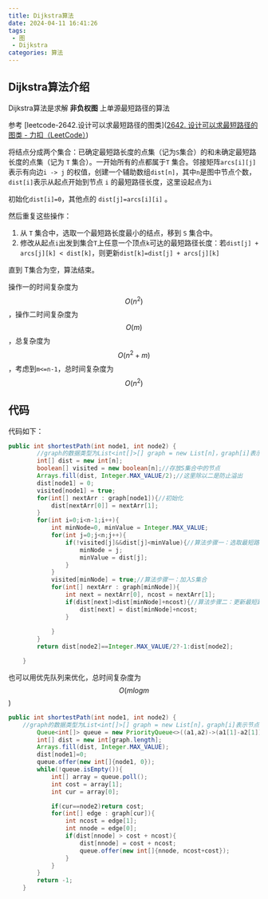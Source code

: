 ```yaml
---
title: Dijkstra算法
date: 2024-04-11 16:41:26
tags:
 - 图
 - Dijkstra
categories: 算法
---
```


## Dijkstra算法介绍

Dijkstra算法是求解 **非负权图** 上单源最短路径的算法

 参考 [leetcode-2642.设计可以求最短路径的图类]([2642. 设计可以求最短路径的图类 - 力扣（LeetCode）](https://leetcode.cn/problems/design-graph-with-shortest-path-calculator/submissions/522530035/))

将结点分成两个集合：已确定最短路长度的点集（记为`S`集合）的和未确定最短路长度的点集（记为 `T` 集合）。一开始所有的点都属于`T` 集合。邻接矩阵`arcs[i][j]`表示有向边`i -> j` 的权值，创建一个辅助数组`dist[n]`，其中`n`是图中节点个数，`dist[i]`表示从起点开始到节点 `i` 的最短路径长度，这里设起点为`i`

初始化`dist[i]=0`，其他点的 `dist[j]=arcs[i][i]` 。

然后重复这些操作：

1. 从 `T` 集合中，选取一个最短路长度最小的结点，移到 `S` 集合中。
2. 修改从起点`i`出发到集合`T`上任意一个顶点`k`可达的最短路径长度：若`dist[j] + arcs[j][k] < dist[k]`，则更新`dist[k]=dist[j] + arcs[j][k]`

直到 T集合为空，算法结束。

操作一的时间复杂度为$$O(n^2)$$，操作二时间复杂度为$$O(m)$$，总复杂度为$$O(n^2+m)$$，考虑到`m<=n-1`，总时间复杂度为$$O(n^2)$$

## 代码

代码如下：

```java
public int shortestPath(int node1, int node2) {
        //graph的数据类型为List<int[]>[] graph = new List[n]，graph[i]表示节点以i为有向边起点的所有边和权重，graph[i]中int[]数组的第一个元素表示有向边的终点，第二个元素表示有向边的权重
        int[] dist = new int[n];
        boolean[] visited = new boolean[n];//存放S集合中的节点
        Arrays.fill(dist, Integer.MAX_VALUE/2);//这里除以二是防止溢出
        dist[node1] = 0;
        visited[node1] = true;
        for(int[] nextArr : graph[node1]){//初始化
            dist[nextArr[0]] = nextArr[1];
        }
        for(int i=0;i<n-1;i++){
            int minNode=0, minValue = Integer.MAX_VALUE;
            for(int j=0;j<n;j++){
                if(!visited[j]&&dist[j]<minValue){//算法步骤一：选取最短路径节点
                    minNode = j;
                    minValue = dist[j];
                }
            }
            visited[minNode] = true;//算法步骤一：加入S集合
            for(int[] nextArr : graph[minNode]){
                int next = nextArr[0], ncost = nextArr[1];
                if(dist[next]>dist[minNode]+ncost){//算法步骤二：更新最短路径
                    dist[next] = dist[minNode]+ncost;
                }
                
            }
        }
        return dist[node2]==Integer.MAX_VALUE/2?-1:dist[node2];

    }
```



也可以用优先队列来优化，总时间复杂度为$$O(mlogm$$)

```java
public int shortestPath(int node1, int node2) {
    //graph的数据类型为List<int[]>[] graph = new List[n]，graph[i]表示节点以i为有向边起点的所有边和权重，graph[i]中int[]数组的第一个元素表示有向边的终点，第二个元素表示有向边的权重
        Queue<int[]> queue = new PriorityQueue<>((a1,a2)->(a1[1]-a2[1]));
        int[] dist = new int[graph.length];
        Arrays.fill(dist, Integer.MAX_VALUE);
        dist[node1]=0;
        queue.offer(new int[]{node1, 0});
        while(!queue.isEmpty()){
            int[] array = queue.poll();
            int cost = array[1];
            int cur = array[0];

            if(cur==node2)return cost;
            for(int[] edge : graph[cur]){
                int ncost = edge[1];
                int nnode = edge[0];
                if(dist[nnode] > cost + ncost){
                    dist[nnode] = cost + ncost;
                    queue.offer(new int[]{nnode, ncost+cost});
                }
            }
        }
        return -1;
    }
```

